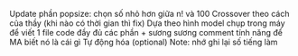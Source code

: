 Update phần popsize: chọn số nhỏ hơn giữa n! và 100
Crossover theo cách của thầy (khi nào có thời gian thì fix)
Dựa theo hình model chụp trong máy để viết 1 file code đầy đủ các phần + sương sương comment tính năng để MA biết nó là cái gì
Tự động hóa (optional)
Note: nhớ ghi lại số tiếng làm